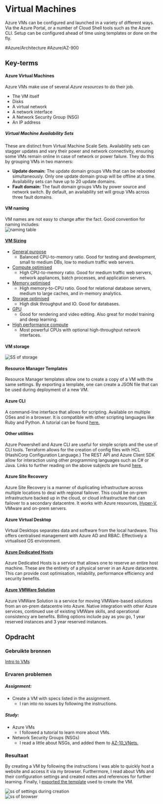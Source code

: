 # Virtual Machines
Azure VMs can be configured and launched in a variety of different ways. Via the Azure Portal, or a number of Cloud Shell tools such as the Azure CLI. Setup can be configured ahead of time using templates or done on the fly.

#Azure/Architecture #Azure/AZ-900

## Key-terms
#### Azure Virtual Machines
Azure VMs make use of several *Azure resources* to do their job. 
* The VM itself
* Disks
* A virtual network
* A network interface
* A Network Security Group (NSG)
* An IP address

##### Virtual Machine Availability Sets
These are distinct from Virtual Machine Scale Sets. Availability sets can stagger updates and vary their power and network connectivity, ensuring some VMs remain online in case of network or power failure. They do this by grouping VMs in two manners:
* **Update domain:** The update domain groups VMs that can be rebooted simultaneously. Only one update domain group will be offline at a time. Availability sets can have up to 20 update domains.
* **Fault domain:** The fault domain groups VMs by power source and network switch. By default, an availability set will group VMs across three fault domains.

#### VM naming
VM names are not easy to change after the fact. Good convention for naming includes:  
![naming table](../../00_includes/AZ-06_screenshot1.png)  

#### [VM Sizing](https://learn.microsoft.com/en-us/azure/virtual-machines/sizes)
* [General purpose](https://learn.microsoft.com/en-us/azure/virtual-machines/sizes-general)
	* Balanced CPU-to-memory ratio. Good for testing and development, small to medium DBs, low to medium traffic web servers.
* [Compute optimised](https://learn.microsoft.com/en-us/azure/virtual-machines/sizes-compute)
	* High CPU-to-memory ratio. Good for medium traffic web servers, network appliances, batch processes, and application servers.
* [Memory optimised](https://learn.microsoft.com/en-us/azure/virtual-machines/sizes-memory)
	* High memory-to-CPU ratio. Good for relational database servers, medium to large caches, and in-memory analytics.
* [Storage optimised](https://learn.microsoft.com/en-us/azure/virtual-machines/sizes-storage)
	* High disk throughput and IO. Good for databases.
* [GPU](https://learn.microsoft.com/en-us/azure/virtual-machines/sizes-gpu)
	* Good for rendering and video editing. Also great for model training and deep learning.
* [High performance compute](https://learn.microsoft.com/en-us/azure/virtual-machines/sizes-hpc)
	* Most powerful CPUs with optional high-throughput network interfaces.


#### VM storage 
![SS of storage](../../00_includes/AZ-06_screenshot2.png)  

#### Resource Manager Templates
Resource Manager templates allow one to create a copy of a VM with the same settings. By exporting a template, one can create a JSON file that can be used during deployment of a new VM.

#### Azure CLI
A command-line interface that allows for scripting. Available on multiple OSes and in a browser. It is compatible with other scripting languages like Ruby and Python. A tutorial can be found [here.](https://learn.microsoft.com/en-us/azure/virtual-machines/linux/quick-create-cli)

#### Other utilities
Azure Powershell and Azure CLI are useful for simple scripts and the use of CLI tools. Terraform allows for the creation of config files with HCL (HashiCorp Configuration Language.) The REST API and Azure Client SDK allow for interaction using other programming languages such as C# or Java. Links to further reading on the above subjects are found [here.](https://learn.microsoft.com/en-us/training/modules/intro-to-azure-virtual-machines/4-describe-other-create-vm-options)

#### Azure Site Recovery
Azure Site Recovery is a manner of duplicating infrastructure across multiple locations to deal with regional failover. This could be on-prem infrastructure backed up in the cloud, or cloud infrastructure that can failover to a secondary datacentre. It works with Azure resources, [Hyper-V](https://learn.microsoft.com/en-us/virtualization/hyper-v-on-windows/about/), VMware and on-prem servers.

#### Azure Virtual Desktop
Virtual Desktops separates data and software from the local hardware. This offers centralised management with Azure AD and RBAC. Effectively a virtualised OS environment.

#### [Azure Dedicated Hosts](https://learn.microsoft.com/en-us/azure/virtual-machines/dedicated-hosts)
Azure Dedicated Hosts is a service that allows one to reserve an entire host machine. These are the entirety of a physical server in an Azure datacentre. This can provide cost optimisation, reliability, performance efficiency and security benefits.

#### [Azure VMWare Solution](https://learn.microsoft.com/en-us/training/modules/intro-azure-vmware-solution/)
Azure VMWare Solution is a service for moving VMWare-based solutions from an on-prem datacentre into Azure. Native integration with other Azure services, continued use of existing VMWare skills, and operational consistency are benefits. Billing options include pay as you go, 1 year reserved instances and 3 year reserved instances.

## Opdracht
### Gebruikte bronnen
[Intro to VMs](https://learn.microsoft.com/en-us/training/modules/intro-to-azure-virtual-machines/)  

### Ervaren problemen
##### Assignment:
* Create a VM with specs listed in the assignment.
	* I ran into no issues by following the instructions.

##### Study:
* Azure VMs
	* I followed a tutorial to learn more about VMs.
* Network Security Groups (NSGs)
	* I read a little about NSGs, and added them to [AZ-10_VNets.](AZ-10_VNets.md)

### Resultaat
By creating a VM by following the instructions I was able to quickly host a website and access it via my browser. Furthermore, I read about VMs and their configuration settings and created notes and references for further learning. Finally, I [exported the template](../AZ-06/) used to create the VM.

![ss of settings during creation](../../00_includes/AZ-06_screenshot3.png)  
![ss of browser](../../00_includes/AZ-06_screenshot4.png)
